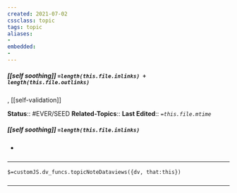 ```yaml
---
created: 2021-07-02
cssclass: topic
tags: topic
aliases:
- 
embedded:
- 
---
```

 
##### [[self soothing]] `=length(this.file.inlinks) + length(this.file.outlinks)`
, [[self-validation]]

**Status**:: #EVER/SEED 
**Related-Topics**:: 
**Last Edited**:: *`=this.file.mtime`*
##### [[self soothing]] `=length(this.file.inlinks)` 
- 

### <hr class="dataviews"/>

`$=customJS.dv_funcs.topicNoteDataviews({dv, that:this})`


### <hr class="references"/>